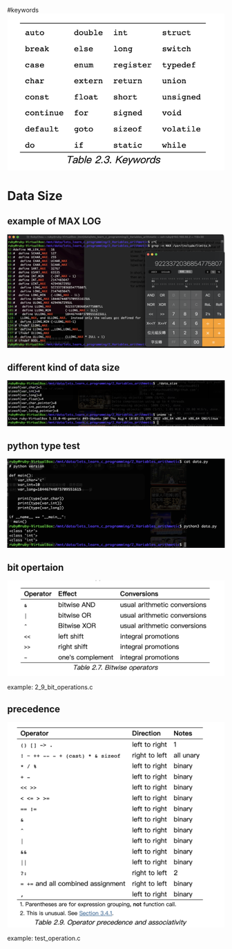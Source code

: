 
#keywords
![keyword](keywords.png)

# Data Size

## example of MAX LOG
![max long](MAX_LONG.png)

## different kind of data size
![data size](data_size.png)

## python type test
![python type text](python_type.png)


## bit opertaion
![bit_operations](bit_operations.png)

example: 2_9_bit_operations.c

## precedence
![precedence](precedence.png)

example: test_operation.c